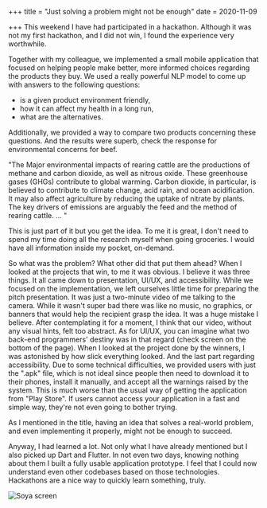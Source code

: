 +++
title = "Just solving a problem might not be enough"
date = 2020-11-09

+++
This weekend I have had participated in a hackathon. Although it was not my
first hackathon, and I did not win, I found the experience very worthwhile.

Together with my colleague, we implemented a small mobile application that
focused on helping people make better, more informed choices regarding the
products they buy. We used a really powerful NLP model to come up with answers
to the following questions:

- is a given product environment friendly,
- how it can affect my health in a long run,
- what are the alternatives.

Additionally, we provided a way to compare two products concerning these
questions. And the results were superb, check the response for environmental
concerns for beef.

"The Major environmental impacts of rearing cattle are the productions of
methane and carbon dioxide, as well as nitrous oxide. These greenhouse gases
(GHGs) contribute to global warming. Carbon dioxide, in particular,
is believed to contribute to climate change, acid rain, and ocean acidification.
It may also affect agriculture by reducing the uptake of nitrate by plants.
The key drivers of emissions are arguably the feed and the method of rearing
cattle. ... "

This is just part of it but you get the idea. To me it is great, I don't need
to spend my time doing all the research myself when going groceries.
I would have all information inside my pocket, on-demand.

So what was the problem? What other did that put them ahead? When I looked at
the projects that win, to me it was obvious. I believe it was three things.
It all came down to presentation, UI/UX, and accessibility.
While we focused on the implementation, we left ourselves little time
for preparing the pitch presentation. It was just a two-minute video of me
talking to the camera. While it wasn't super bad there was like no music,
no graphics, or banners that would help the recipient grasp the idea. It was a
huge mistake I believe. After contemplating it for a moment, I think that our
video, without any visual hints, felt too abstract. As for UI/UX, you can
imagine what two back-end programmers' destiny was in that regard (check
screen on the bottom of the page). When I
looked at the project done by the winners, I was astonished by how slick
everything looked. And the last part regarding accessibility. Due to some
technical difficulties, we provided users with just the ".apk" file, which is
not ideal since people then need to download it to their phones, install it
manually, and accept all the warnings raised by the system. This is much worse
than the usual way of getting the application from "Play Store". If users
cannot access your application in a fast and simple way, they're
not even going to bother trying.

As I mentioned in the title, having an idea that solves a real-world problem,
and even implementing it properly, might not be enough to succeed.

Anyway, I had learned a lot. Not only what I have already mentioned but I
also picked up Dart and Flutter. In not even two days, knowing nothing about
them I built a fully usable application prototype. I feel that I could now
understand even other codebases based on those technologies.
Hackathons are a nice way to quickly learn something, truly.

![Soya screen](../soya-screen.png)


